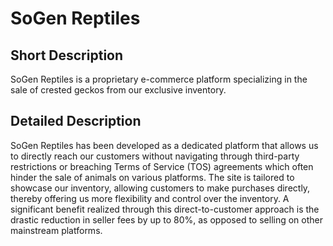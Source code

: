 # SoGen Reptiles

## Short Description
SoGen Reptiles is a proprietary e-commerce platform specializing in the sale of crested geckos from our exclusive inventory.

## Detailed Description
SoGen Reptiles has been developed as a dedicated platform that allows us to directly reach our customers without navigating through third-party restrictions or breaching Terms of Service (TOS) agreements which often hinder the sale of animals on various platforms. The site is tailored to showcase our inventory, allowing customers to make purchases directly, thereby offering us more flexibility and control over the inventory. A significant benefit realized through this direct-to-customer approach is the drastic reduction in seller fees by up to 80%, as opposed to selling on other mainstream platforms.

